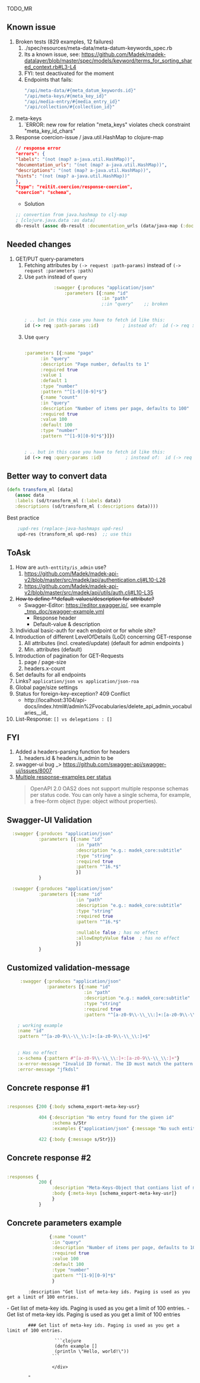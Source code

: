 TODO_MR

Known issue
--
1. Broken tests (829 examples, 12 failures)
   1. ./spec/resources/meta-data/meta-datum-keywords_spec.rb
   2. Its a known issue, see: https://github.com/Madek/madek-datalayer/blob/master/spec/models/keyword/terms_for_sorting_shared_context.rb#L3-L4
   3. FYI: test deactivated for the moment
   4. Endpoints that fails:
      ```bash
      "/api/meta-data/#{meta_datum_keywords.id}"
      "/api/meta-keys/#{meta_key_id}"
      "/api/media-entry/#{media_entry_id}"
      "/api/collection/#{collection_id}"
      ```
2. meta-keys
   1. `ERROR:  new row for relation "meta_keys" violates check constraint "meta_key_id_chars" 
3. Response coercion-issue / java.util.HashMap to clojure-map
   ```json
   // response error
   "errors": {
   "labels": "(not (map? a-java.util.HashMap))",
   "documentation_urls": "(not (map? a-java.util.HashMap))",
   "descriptions": "(not (map? a-java.util.HashMap))",
   "hints": "(not (map? a-java.util.HashMap))"
   },
   "type": "reitit.coercion/response-coercion",
   "coercion": "schema",
   ```
   - Solution
   ```clojure
   ;; convertion from java.hashmap to clj-map
   ; [clojure.java.data :as data]
   db-result (assoc db-result :documentation_urls (data/java-map (:documentation_urls db-result)))
   ```
   

Needed changes
--
1. GET/PUT query-parameters
   1. Fetching attributes by `(-> request :path-params)` instead of `(-> request :parameters :path)`
   2. Use `path` instead of `query`   
      ```clojure
                 :swagger {:produces "application/json"
                     :parameters [{:name "id"
                                   :in "path"    
                                   ;:in "query"    ;; broken
      
      
      ; .. but in this case you have to fetch id like this:
      id (-> req :path-params :id)         ; instead of:  id (-> req :parameters :path :id)
      ```
   3. Use `query`    
      ```clojure

      :parameters [{:name "page"
            :in "query"
            :description "Page number, defaults to 1"
            :required true
            :value 1
            :default 1
            :type "number"
            :pattern "^[1-9][0-9]*$"}
            {:name "count"
            :in "query"
            :description "Number of items per page, defaults to 100"
            :required true
            :value 100
            :default 100
            :type "number"
            :pattern "^[1-9][0-9]*$"}]})
      
      
      ; .. but in this case you have to fetch id like this:
      id (-> req :query-params :id)         ; instead of:  id (-> req :parameters :path :id)
      ```

Better way to convert data
--
```clojure
(defn transform_ml [data]
   (assoc data
   :labels (sd/transform_ml (:labels data))
   :descriptions (sd/transform_ml (:descriptions data))))
```
Best practice
```clojure
    ;upd-res (replace-java-hashmaps upd-res)
    upd-res (transform_ml upd-res)  ;; use this
```


ToAsk
--
1. How are `auth-enttity/is_admin` use?
   1. https://github.com/Madek/madek-api-v2/blob/master/src/madek/api/authentication.clj#L10-L26
   2. https://github.com/Madek/madek-api-v2/blob/master/src/madek/api/utils/auth.clj#L10-L35
2. ~~How to define **default-values/description for attribute?~~
   -  Swagger-Editor: https://editor.swagger.io/, see example [_tmp_doc/swagger-example.yml](_tmp_doc/swagger-example.yml)
      - Response header
      - Default-value & description
3. Individual basic-auth for each endpoint or for whole site?
4. Introduction of different LevelOfDetails (LoD) concerning GET-response
   1. All attributes (incl. created/update) (default for admin endpoints )
   2. Min. attributes (default)
5. Introduction of pagination for GET-Requests
   1. page / page-size
   2. headers.x-count
6. Set defaults for all endpoints
7. Links? `application/json vs application/json-roa`
8. Global page/size settings
9. Status for foreign-key-exception?   409 Conflict
   - http://localhost:3104/api-docs/index.html#/admin%2Fvocabularies/delete_api_admin_vocabularies__id_
10. List-Response: `[] vs delegations : []`

FYI
--
1. Added a headers-parsing function for headers
   1. headers.id & headers.is_admin to be 
2. swagger-ui bug _> https://github.com/swagger-api/swagger-ui/issues/8007
3. [Multiple response-examples per status](https://stackoverflow.com/questions/36576447/swagger-specify-two-responses-with-same-code-based-on-optional-parameter) 
   > OpenAPI 2.0
   > OAS2 does not support multiple response schemas per status code. You can only have a single schema, for example, a free-form object (type: object without properties).



Swagger-UI Validation
--
```clojure
  :swagger {:produces "application/json"
            :parameters [{:name "id"
                          :in "path"
                          :description "e.g.: madek_core:subtitle"
                          :type "string"
                          :required true
                          :pattern "^16.*$"
                          }]
            }
```

```clojure
  :swagger {:produces "application/json"
            :parameters [{:name "id"
                          :in "path"
                          :description "e.g.: madek_core:subtitle"
                          :type "string"
                          :required true
                          :pattern "^16.*$"

                          :nullable false ; has no effect
                          :allowEmptyValue false  ; has no effect
                          }]
            }
```

## Customized validation-message
> 
```clojure
     :swagger {:produces "application/json"
               :parameters [{:name "id"
                             :in "path"
                             :description "e.g.: madek_core:subtitle"
                             :type "string"
                             :required true
                             :pattern "^[a-z0-9\\-\\_\\:]+:[a-z0-9\\-\\_\\:]+$"

    ; working example
    :name "id"
    :pattern "^[a-z0-9\\-\\_\\:]+:[a-z0-9\\-\\_\\:]+$"                          

    
    ; Has no effect
    :x-schema {:pattern #"[a-z0-9\\-\\_\\:]+:[a-z0-9\\-\\_\\:]+"}
    :x-error-message "Invalid ID format. The ID must match the pattern 'some_pattern'."
    :error-message "jfkdsl"
```



## Concrete response #1
```clojure

:responses {200 {:body schema_export-meta-key-usr}

            404 {:description "No entry found for the given id"
                 :schema s/Str
                 :examples {"application/json" {:message "No such entity in :meta_keys as :id with not-existing:key"}}}

            422 {:body {:message s/Str}}}
```

## Concrete response #2
```clojure

:responses {
            200 {
                 :description "Meta-Keys-Object that contians list of meta-key-entries OR empty list"
                 :body {:meta-keys [schema_export-meta-key-usr]}
                 }
            }
```


## Concrete parameters example
```clojure
                {:name "count"
                 :in "query"
                 :description "Number of items per page, defaults to 100"
                 :required true
                 :value 100
                 :default 100
                 :type "number"
                 :pattern "^[1-9][0-9]*$"
                 }
```



            :description "Get list of meta-key ids. Paging is used as you get a limit of 100 entries.


  <div style=\"color: green\">
            - Get list of meta-key ids. Paging is used as you get a limit of 100 entries.
            - Get list of meta-key ids. Paging is used as you get a limit of 100 entries

            ### Get list of meta-key ids. Paging is used as you get a limit of 100 entries.

                      ```clojure
                      (defn example []
                      (println \"Hello, world!\"))
                     ```

                     </div>

            "